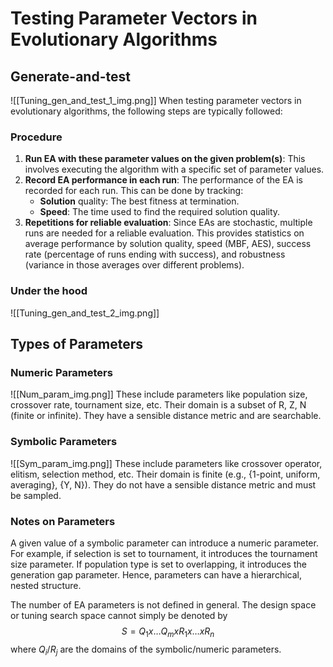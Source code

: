 # Testing Parameter Vectors in Evolutionary Algorithms

## Generate-and-test
![[Tuning_gen_and_test_1_img.png]]
When testing parameter vectors in evolutionary algorithms, the following steps are typically followed:
### Procedure
1. **Run EA with these parameter values on the given problem(s)**: This involves executing the algorithm with a specific set of parameter values.
2. **Record EA performance in each run**: The performance of the EA is recorded for each run. This can be done by tracking:
	- **Solution** quality: The best fitness at termination.
	- **Speed**: The time used to find the required solution quality.
1. **Repetitions for reliable evaluation**: Since EAs are stochastic, multiple runs are needed for a reliable evaluation. This provides statistics on average performance by solution quality, speed (MBF, AES), success rate (percentage of runs ending with success), and robustness (variance in those averages over different problems).
### Under the hood
![[Tuning_gen_and_test_2_img.png]]

## Types of Parameters

### Numeric Parameters
![[Num_param_img.png]]
These include parameters like population size, crossover rate, tournament size, etc. Their domain is a subset of R, Z, N (finite or infinite). They have a sensible distance metric and are searchable.
### Symbolic Parameters
![[Sym_param_img.png]]
These include parameters like crossover operator, elitism, selection method, etc. Their domain is finite (e.g., {1-point, uniform, averaging}, {Y, N}). They do not have a sensible distance metric and must be sampled.

### Notes on Parameters
A given value of a symbolic parameter can introduce a numeric parameter. For example, if selection is set to tournament, it introduces the tournament size parameter. If population type is set to overlapping, it introduces the generation gap parameter. Hence, parameters can have a hierarchical, nested structure.

The number of EA parameters is not defined in general. The design space or tuning search space cannot simply be denoted by 
$$S = Q_1 x … Q_m x R_1 x … x R_n$$ where $Q_i / R_j$ are the domains of the symbolic/numeric parameters.
